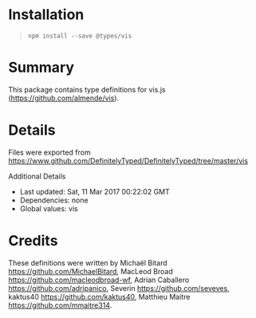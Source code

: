 # Installation
> `npm install --save @types/vis`

# Summary
This package contains type definitions for vis.js (https://github.com/almende/vis).

# Details
Files were exported from https://www.github.com/DefinitelyTyped/DefinitelyTyped/tree/master/vis

Additional Details
 * Last updated: Sat, 11 Mar 2017 00:22:02 GMT
 * Dependencies: none
 * Global values: vis

# Credits
These definitions were written by Michaël Bitard <https://github.com/MichaelBitard>, MacLeod Broad <https://github.com/macleodbroad-wf>, Adrian Caballero <https://github.com/adripanico>, Severin <https://github.com/seveves>, kaktus40 <https://github.com/kaktus40>, Matthieu Maitre <https://github.com/mmaitre314>.
